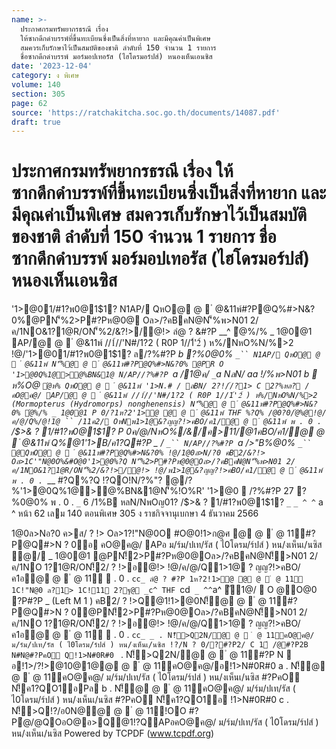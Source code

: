 ```yaml
---
name: >-
  ประกาศกรมทรัพยากรธรณี เรื่อง
  ให้ซากดึกดำบรรพ์ที่ขึ้นทะเบียนซึ่งเป็นสิ่งที่หายาก และมีคุณค่าเป็นพิเศษ
  สมควรเก็บรักษาไว้เป็นสมบัติของชาติ ลำดับที่ 150 จำนวน 1 รายการ
  ชื่อซากดึกดำบรรพ์ มอร์มอปเทอรัส (ไฮโดรมอร์ปส์) หนองเห็นเอนซิส
date: '2023-12-04'
category: ง พิเศษ
volume: 140
section: 305
page: 62
source: 'https://ratchakitcha.soc.go.th/documents/14087.pdf'
draft: true
---
```


# ประกาศกรมทรัพยากรธรณี เรื่อง ให้ซากดึกดำบรรพ์ที่ขึ้นทะเบียนซึ่งเป็นสิ่งที่หายาก และมีคุณค่าเป็นพิเศษ สมควรเก็บรักษาไว้เป็นสมบัติของชาติ ลำดับที่ 150 จำนวน 1 รายการ ชื่อซากดึกดำบรรพ์ มอร์มอปเทอรัส (ไฮโดรมอร์ปส์) หนองเห็นเอนซิส

'1>@01/#1?พ0@1$1? N1AP/ QหO@ @  ํ @&11พ์#?P@Q%#>N&?0%@PN'็%2>P#?Pห@0@ Oล>/?คBคN@N'็%พ>N01 2/ค/1NO&1?1@R/ON'็%2/&?!>/@!> ลํ@ ? &#?P __^ ํ@%/% _ 1@0@1 AP/@ @  ํ @&11พ์ //1์//'N#/1?2 ( R0P 1//1์'2์ ) ห%/NหO%N/%>2 !@/'1>@01/#1?พ0@1$1? ล/?%#?P _b ?%0@0% `_`` N1AP/ QหO@ @  ํ @&11พ์ N'็%@ @  ํ @&11พ์#?P@Q%#>N&?0% @PR O '1>@0Q%1@>@%BN&1@ N/AP//?%#?P `a /1@ค/ `_`a NลN/ _aa !/%พ>N01 _b  ห%O@ _` ํ@ห% QหO@ @  ํ @&11พ์ '1>N.# / ลBN/ 2?!/์/?1> C 2?%หล? / คO@ค@/ AP/@ @  ํ @&11พ์ //1์//'N#/1?2 ( R0P 1//1์'2์ ) ห%/NหO%N/%>2 (Mormopterus (Hydromorps) nonghenensis) N'็%@ @  ํ @&11พ์#?P@Q%#>N&?0% ํ@%/% _ 1@0@1 P 0/?1ห?2'1>ํ@ @ @  ํ @&11พ์ THF %?Q% /@0?0/ํ@%@!@/ค/@/Q%/@!1@ `` /11ค2/ OหNพ1>1@&?ญญ?!>คBO/ค1/@ @  ํ @&11พ์ พ . 0 . `___ /$>& ? 1/#1?พ0@1$1? P 0ค/@/NหO%/&/ค>11/@1คBO/ค1/@ @  ํ @&11พ์ Q%@1'1>B/ค1?Q#?P _ / `_`` N/AP//?%#?P `a />"B%@0% `_`` @QหO@ @  ํ @&11พ์#?P@Q%#>N&?0% !@/1@0ล>N/?0 คB2/&?!> Oล>1C'"N@0O%&#O@0'1>@0%?Q N'็%2>P#?Pห@0@Oล>/?คBคN@N'็%พ>N01 2/ค/1NO&1?1@R/ON'็%2/&?!>/@!> !@/พ1>1@&?ญญ?!>คBO/ค1/@ @  ํ @&11พ์ พ . 0 . `___ #?Q%?Q !?QO!N/?%"? @/?%'1>@0Q%1@>@%BN&1@N'็%!O%R' '1>@0  /?%#?P 27 ?%0@0% พ . 0 . `_` 6 /1%B หลN/NพOญ01? /$>& ? 1/#1?พ0@1$1? ` _ ` ` _ ^ ^ ` a ^ หน้า 62 เลม 140 ตอนพิเศษ 305 ง ราชกิจจานุเบกษา 4 ธันวาคม 2566

1@0ล>Nอ?0 ค>ส/ ? !> Oล>1?!"N@0O #O@0!1>ก@ศ @ @  ํ @ 11์#?P@Q#>N ? 0อ คO@ค@/ APอ ม/ร์ม/ปเท/รัส ( ไ0โดรม/ร์ปส์ ) หน/งเห็นเ/นซิส ํ@/ _ 1@0@1 @PN!็2>P#?Pห@0@Oล>/?คBคN@N!็>N01 2/ค/1NO 1?1@R/ON!็2/ ? !>อ@!> !@/ค/@/Q1>1@ ? ญญ?!>คBO/ค1อ@ @  ํ @ 11์  . 0 . `cc_ ลํ@ ? #?P 1ห?2!1>ํ@ @ @  ํ @ 11์ 1C!"N@0 ล?1> 1C!11 2?ฐ@ _c^ THF `cd` _ ^^`a^ ั1@/  O @O@0 ?P#?P _ (Left M 1 ) คB2/ ? !>Q@1!1>@0N!็@ @  ํ @ 11์#?P@Q#>N ? 0@PN!็2>P#?Pห@0@Oล>/?คBคN@N!็>N01 2/ค/1NO 1?1@R/ON!็2/ ? !>อ@!> !@/ค/@/Q1>1@ ? ญญ?!>คBO/ค1อ@ @  ํ @ 11์  . 0 . `cc_ _ . N!็>Q2N/@ @  ํ @ 11์คO@ค@/ ม/ร์ม/ปเท/รัส ( ไ0โดรม/ร์ปส์ ) หน/งเห็นเ/นซิส !?/N ? 0/?#?P2/ C 1์ /@#?P2B N#N@#?PคO Q!1>N#0R#0 ` . N!็>Q2N/@ @  ํ @ 11์#?P N  อ!1>/?!>@10@1@@ @  ํ @ 11์คO@ค@/อ!1>N#0R#0 a . N!็@ @  ํ @ 11์คO@ค@/ ม/ร์ม/ปเท/รัส ( ไ0โดรม/ร์ปส์ ) หน/งเห็นเ/นซิส #?PคO N!็ค1?QO1อPล b . N!็@ @  ํ @ 11์คO@ค@/ ม/ร์ม/ปเท/รัส ( ไ0โดรม/ร์ปส์ ) หน/งเห็นเ/นซิส #?PคO N!็ค1?QO1อ !1>N#0R#0 c . N!็>Q!?/อ0N@@ @  ํ @ 11์!OO #?Pํ@/@QOอO@อ>Q@1!?QAPอคO@ค@/ ม/ร์ม/ปเท/รัส ( ไ0โดรม/ร์ปส์ ) หน/งเห็นเ/นซิส Powered by TCPDF (www.tcpdf.org)
